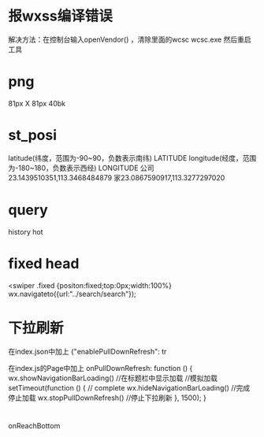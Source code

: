 ﻿# 报wxss编译错误
解决方法：在控制台输入openVendor() ，清除里面的wcsc wcsc.exe 然后重启工具

# png
81px X 81px 40bk

# st_posi
latitude(纬度，范围为-90~90，负数表示南纬) LATITUDE
longitude(经度，范围为-180~180，负数表示西经) LONGITUDE
公司23.1439510351,113.3468484879
家23.0867590917,113.3277297020


# query
history
hot

# fixed head 
<view class="fixed" style="z-index:100" bindtap="go"></view>
<scroll-view style="margin-top:50px">
<swiper
.fixed {positon:fixed;top:0px;width:100%}
wx.navigateto({url:"../search/search"});


# 下拉刷新
在index.json中加上
{"enablePullDownRefresh": tr

在index.js的Page中加上
onPullDownRefresh: function () {
    wx.showNavigationBarLoading() //在标题栏中显示加载
    //模拟加载
    setTimeout(function () {
      // complete
      wx.hideNavigationBarLoading() //完成停止加载
      wx.stopPullDownRefresh() //停止下拉刷新
    }, 1500);
  }

# 
onReachBottom
